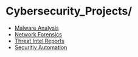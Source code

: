 # Cybersecurity_Projects/

- [Malware Analysis](./Malware_Analysis)
- [Network Forensics](./Network_Forensics)
- [Threat Intel Reports](./Threat_Intel_Reports)
- [Securitiy Automation](./Security_Automation)
